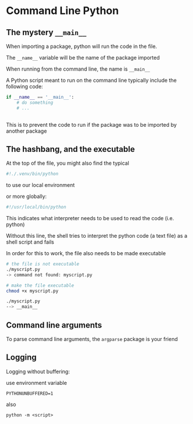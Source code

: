 
# Command Line Python

## The mystery `__main__`

When importing a package, python will run the code in the file.

The `__name__` variable will be the name of the package imported

When running from the command line, the name is `__main__`

A Python script meant to run on the command line typically include the following code:

```python
if __name__ == '__main__':
    # do something
    # ...
    
```

This is to prevent the code to run if the package was to be imported by another package

## The hashbang, and the executable

At the top of the file, you might also find the typical

```python
#!./.venv/bin/python
```
to use our local environment


or more globally:
```python
#!/usr/local/bin/python
```

This indicates what interpreter needs to be used to read the code (i.e. python)

Without this line, the shell tries to interpret the python code (a text file) as a shell script 
and fails

In order for this to work, the file also needs to be made executable

```bash
# the file is not executable
./myscript.py                                                                                                                                                
-> command not found: myscript.py

# make the file executable
chmod +x myscript.py

./myscript.py
--> __main__
```

## Command line arguments

To parse command line arguments, the `argparse` package is your friend


## Logging

Logging without buffering:

use environment variable

`PYTHONUNBUFFERED=1`

also 

`python -m <script>`

